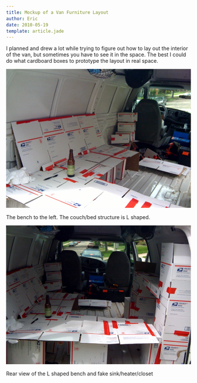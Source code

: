```yaml
---
title: Mockup of a Van Furniture Layout
author: Eric
date: 2010-05-19
template: article.jade
---
```


I planned and drew a lot while trying to figure out how to lay out the interior of the van, but sometimes you have to see it in the space. The best I could do what cardboard boxes to prototype the layout in real space.

<span class="more"></span>

![Furniture Mockup](furniture-mockup-1.jpg)

The bench to the left. The couch/bed structure is L shaped.

![Furniture Mockup](furniture-mockup-2.jpg)

Rear view of the L shaped bench and fake sink/heater/closet